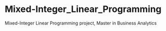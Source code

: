 # Mixed-Integer_Linear_Programming
Mixed-Integer Linear Programming project, Master in Business Analytics
